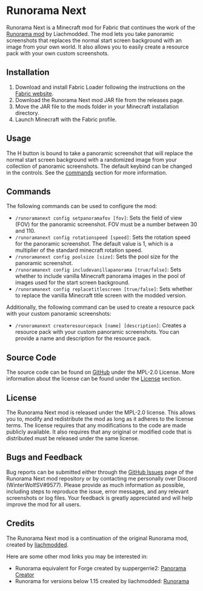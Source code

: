 # Runorama Next

Runorama Next is a Minecraft mod for Fabric that continues the work of
the [Runorama mod](https://www.curseforge.com/minecraft/mc-mods/runorama) by Liachmodded. The mod lets you
take panoramic screenshots that replaces the normal start screen background with an image from your own world. It also
allows you to easily create a resource pack with your own custom screenshots.

## Installation

1. Download and install Fabric Loader following the instructions on
   the [Fabric website](https://fabricmc.net/use/installer/).
2. Download the Runorama Next mod JAR file from the releases page.
3. Move the JAR file to the mods folder in your Minecraft installation directory.
4. Launch Minecraft with the Fabric profile.

## Usage

The H button is bound to take a panoramic screenshot that will replace the normal start screen background with a
randomized image from your collection of panoramic screenshots. The default keybind can be changed in the controls. See
the [commands](#commands) section for more information.

## Commands

The following commands can be used to configure the mod:

- `/runoramanext config setpanoramafov [fov]`: Sets the field of view (FOV) for the panoramic screenshot. FOV must be a
  number between 30 and 110.
- `/runoramanext config rotationspeed [speed]`: Sets the rotation speed for the panoramic screenshot. The default value
  is 1, which is a multiplier of the standard minecraft rotation speed.
- `/runoramanext config poolsize [size]`: Sets the pool size for the panoramic screenshot.
- `/runoramanext config includevanillapanorama [true/false]`: Sets whether to include vanilla Minecraft panorama images
  in the pool of images used for the start screen background.
- `/runoramanext config replacetitlescreen [true/false]`: Sets whether to replace the vanilla Minecraft title screen
  with the modded version.

Additionally, the following command can be used to create a resource pack with your custom panoramic screenshots:

- `/runoramanext createresourcepack [name] [description]`: Creates a resource pack with your custom panoramic
  screenshots. You can provide a name and description for the resource pack.

## Source Code

The source code can be found on [GitHub](https://github.com/WinterWolfSV/) under the MPL-2.0
License. More information about the license can be found under the [License](#license) section.

## License

The Runorama Next mod is released under the MPL-2.0 license. This allows you to, modify and redistribute the mod
as long as it adheres to the license terms. The license requires that any modifications to the code are made
publicly available. It also requires that any original or modified code that is distributed must be released under the
same license.

## Bugs and Feedback

Bug reports can be submitted either through
the [GitHub Issues](https://github.com/WinterWolfSV/) page of the Runorama Next mod repository or by contacting me
personally over Discord (WinterWolfSV#9577). Please provide as much information as
possible, including steps to reproduce the issue, error messages, and any relevant screenshots or log files. Your
feedback is greatly appreciated and will help improve the mod for all users.

## Credits

The Runorama Next mod is a continuation of the original Runorama mod, created
by [liachmodded](https://github.com/liachmodded).

Here are some other mod links you may be interested in:

- Runorama equivalent for Forge created by
  suppergerrie2: [Panorama Creator](https://www.curseforge.com/minecraft/mc-mods/panorama-creator)
- Runorama for versions below 1.15 created by
  liachmodded: [Runorama](https://www.curseforge.com/minecraft/mc-mods/runorama)
